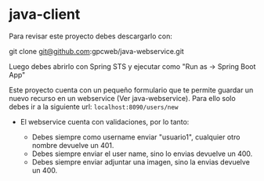 # java-client

Para revisar este proyecto debes descargarlo con:

git clone git@github.com:gpcweb/java-webservice.git

Luego debes abrirlo con Spring STS y ejecutar como "Run as -> Spring Boot App"

Este proyecto cuenta con un pequeño formulario que te permite guardar un nuevo recurso en un webservice (Ver java-webservice).
Para ello solo debes ir a la siguiente url:
```localhost:8090/users/new``` 

* El webservice cuenta con validaciones, por lo tanto: 

  * Debes siempre como username enviar "usuario1", cualquier otro nombre devuelve un 401.
  * Debes siempre enviar el user name, sino lo envias devuelve un 400.
  * Debes siempre enviar adjuntar una imagen, sino la envias devuelve un 400.
